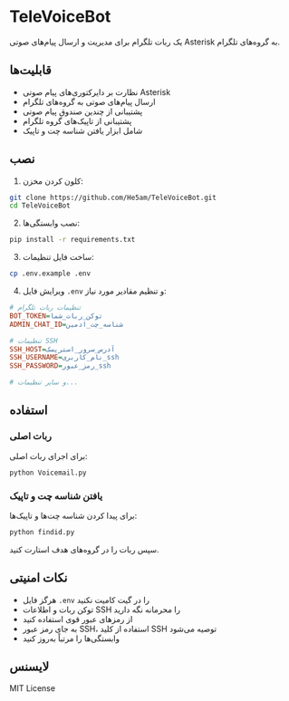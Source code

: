 # TeleVoiceBot

یک ربات تلگرام برای مدیریت و ارسال پیام‌های صوتی Asterisk به گروه‌های تلگرام.

## قابلیت‌ها
- نظارت بر دایرکتوری‌های پیام صوتی Asterisk
- ارسال پیام‌های صوتی به گروه‌های تلگرام
- پشتیبانی از چندین صندوق پیام صوتی
- پشتیبانی از تاپیک‌های گروه تلگرام
- شامل ابزار یافتن شناسه چت و تاپیک

## نصب

1. کلون کردن مخزن:
```bash
git clone https://github.com/He5am/TeleVoiceBot.git
cd TeleVoiceBot
```

2. نصب وابستگی‌ها:
```bash
pip install -r requirements.txt
```

3. ساخت فایل تنظیمات:
```bash
cp .env.example .env
```

4. ویرایش فایل `.env` و تنظیم مقادیر مورد نیاز:
```ini
# تنظیمات ربات تلگرام
BOT_TOKEN=توکن_ربات_شما
ADMIN_CHAT_ID=شناسه_چت_ادمین

# تنظیمات SSH
SSH_HOST=آدرس_سرور_استریسک
SSH_USERNAME=نام_کاربری_ssh
SSH_PASSWORD=رمز_عبور_ssh

# و سایر تنظیمات...
```

## استفاده

### ربات اصلی
برای اجرای ربات اصلی:
```bash
python Voicemail.py
```

### یافتن شناسه چت و تاپیک
برای پیدا کردن شناسه چت‌ها و تاپیک‌ها:
```bash
python findid.py
```
سپس ربات را در گروه‌های هدف استارت کنید.

## نکات امنیتی
- هرگز فایل `.env` را در گیت کامیت نکنید
- توکن ربات و اطلاعات SSH را محرمانه نگه دارید
- از رمزهای عبور قوی استفاده کنید
- به جای رمز عبور SSH، استفاده از کلید SSH توصیه می‌شود
- وابستگی‌ها را مرتباً به‌روز کنید

## لایسنس
MIT License 